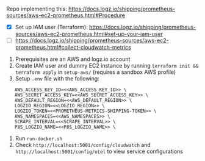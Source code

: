 Repo implementing this: https://docs.logz.io/shipping/prometheus-sources/aws-ec2-prometheus.html#Procedure

- [x] Set up IAM user (Terraform): https://docs.logz.io/shipping/prometheus-sources/aws-ec2-prometheus.html#set-up-your-iam-user
- [ ] https://docs.logz.io/shipping/prometheus-sources/aws-ec2-prometheus.html#collect-cloudwatch-metrics

1. Prerequisites are an AWS and logz.io account
1. Create IAM user and dummy EC2 instance by running `terraform init && terraform apply` in `setup-aws/` (requires a sandbox AWS profile)
1. Setup `.env` file with the following:

```
   AWS_ACCESS_KEY_ID=<<AWS_ACCESS_KEY_ID>> \
   AWS_SECRET_ACCESS_KEY=<<AWS_SECRET_ACCESS_KEY>> \
   AWS_DEFAULT_REGION=<<AWS_DEFAULT_REGION>> \
   LOGZIO_REGION=<<LOGZIO_REGION>> \
   LOGZIO_TOKEN=<<PROMETHEUS-METRICS-SHIPPING-TOKEN>> \
   AWS_NAMESPACES=<<AWS_NAMESPACES>> \
   SCRAPE_INTERVAL=<<SCRAPE_INTERVAL>> \
   P8S_LOGZIO_NAME=<<P8S_LOGZIO_NAME>> \

```

1. Run `run-docker.sh`
1. Check `http://localhost:5001/config/cloudwatch` and `http://localhost:5001/config/otel` to view service configurations
